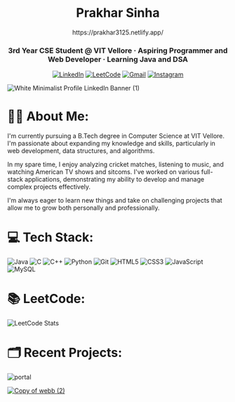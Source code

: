 <h1 align="center">Prakhar Sinha</h1>
<div align="center">
https://prakhar3125.netlify.app/
  
</div>
<div align="center">
  
### 3rd Year CSE Student @ VIT Vellore · Aspiring Programmer and Web Developer · Learning Java and DSA
 [![LinkedIn](https://img.shields.io/badge/LinkedIn-%230077B5.svg?logo=linkedin&logoColor=white)](https://linkedin.com/in/prakhar3125) [![LeetCode](https://img.shields.io/badge/LeetCode-%23FFA116.svg?logo=leetcode&logoColor=white)](https://leetcode.com/prakhar3125)  [![Gmail](https://img.shields.io/badge/Gmail-%23D14836.svg?logo=Gmail&logoColor=white)](mailto:workspace.prakhar@gmail.com) [![Instagram](https://img.shields.io/badge/Instagram-%23E4405F.svg?logo=Instagram&logoColor=white)](https://instagram.com/prakhar.3125)


</div>

![White Minimalist Profile LinkedIn Banner (1)](https://github.com/prakhar3125/prakhar3125/assets/111203228/336ae1a6-b6c0-40f7-be47-ec01ed6701c2)


# 🧑‍💻 About Me:
I'm currently pursuing a B.Tech degree in Computer Science at VIT Vellore. I'm passionate about expanding my knowledge and skills, particularly in web development, data structures, and algorithms.

In my spare time, I enjoy analyzing cricket matches, listening to music, and watching American TV shows and sitcoms. I've worked on various full-stack applications, demonstrating my ability to develop and manage complex projects effectively.

I'm always eager to learn new things and take on challenging projects that allow me to grow both personally and professionally.



# 💻 Tech Stack:
![Java](https://img.shields.io/badge/java-%23ED8B00.svg?style=for-the-badge&logo=openjdk&logoColor=white) ![C](https://img.shields.io/badge/c-%2300599C.svg?style=for-the-badge&logo=c&logoColor=white) ![C++](https://img.shields.io/badge/c++-%2300599C.svg?style=for-the-badge&logo=c%2B%2B&logoColor=white) ![Python](https://img.shields.io/badge/python-3670A0?style=for-the-badge&logo=python&logoColor=ffdd54) ![Git](https://img.shields.io/badge/git-%23F05033.svg?style=for-the-badge&logo=git&logoColor=white) ![HTML5](https://img.shields.io/badge/html5-%23E34F26.svg?style=for-the-badge&logo=html5&logoColor=white) ![CSS3](https://img.shields.io/badge/css3-%231572B6.svg?style=for-the-badge&logo=css3&logoColor=white) ![JavaScript](https://img.shields.io/badge/javascript-%23323330.svg?style=for-the-badge&logo=javascript&logoColor=%23F7DF1E) ![MySQL](https://img.shields.io/badge/mysql-%2300f.svg?style=for-the-badge&logo=mysql&logoColor=white)

# 📚 LeetCode:
![LeetCode Stats](https://leetcard.jacoblin.cool/prakhar3125?theme=dark&font=Montserrat&ext=heatmap)

# 🗂️ Recent Projects:
![portal](https://github.com/user-attachments/assets/6d4033a6-14b7-4758-a696-1fb9edfc9357)

[![Copy of webb (2)](https://github.com/prakhar3125/prakhar3125/assets/111203228/56b7a1bd-1741-4867-835a-9ee0ca3ad80d)](https://prakhar3125.github.io/Responsive-Drone-Marketplace/)
 


